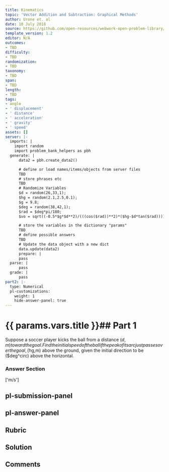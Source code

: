 ```yaml
---
title: Kinematics
topic: 'Vector Addition and Subtraction: Graphical Methods'
author: Urone et. al
date: 10 July 2018
source: https://github.com/open-resources/webwork-open-problem-library/tree/master/Contrib/BrockPhysics/College_Physics_Urone/3.Two_Dimensional_Kinematics/Projectile_Motion/NU_U17-03-04-024.pg
template_version: 1.2
editor: N/A
outcomes:
- TBD
difficulty:
- TBD
randomization:
- TBD
taxonomy:
- TBD
span:
- TBD
length:
- TBD
tags:
- angle
- ' displacement'
- ' distance'
- ' acceleration'
- ' gravity'
- ' speed'
assets: []
server: |-
  imports: |
    import random
    import problem_bank_helpers as pbh
  generate: |
      data2 = pbh.create_data2()

      # define or load names/items/objects from server files
      TBD
      # store phrases etc
      TBD
      # Randomize Variables
      $d = random(26,33,1);
      $hg = random(2.1,2.5,0.1);
      $g = 9.8;
      $deg = random(38,42,1);
      $rad = $deg*pi/180;
      $vo = sqrt((-0.5*$g*$d**2)/(((cos($rad))**2)*($hg-$d*tan($rad))));

      # store the variables in the dictionary "params"
      TBD
      # define possible answers
      TBD
      # Update the data object with a new dict
      data.update(data2)
      prepare: |
      pass
  parse: |
      pass
  grade: |
      pass
part2: |-
  type: Numerical
  pl-customizations:
    weight: 1
    hide-answer-panel: true
---
```


# {{ params.vars.title }}## Part 1 
Suppose a soccer player kicks the ball from a distance ($d,m) toward the goal. Find the initial speed of the ball if the peak of its arc just passes over the goal, ($hg,m) above the ground, given the initial direction to be ($deg^circ) above the horizontal. 


### Answer Section 
['m/s']

## pl-submission-panel 


## pl-answer-panel 


## Rubric 


## Solution 


## Comments 


